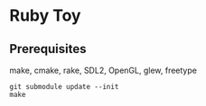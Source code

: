 # Ruby Toy

## Prerequisites

make, cmake, rake, SDL2, OpenGL, glew, freetype

```
git submodule update --init
make
```

